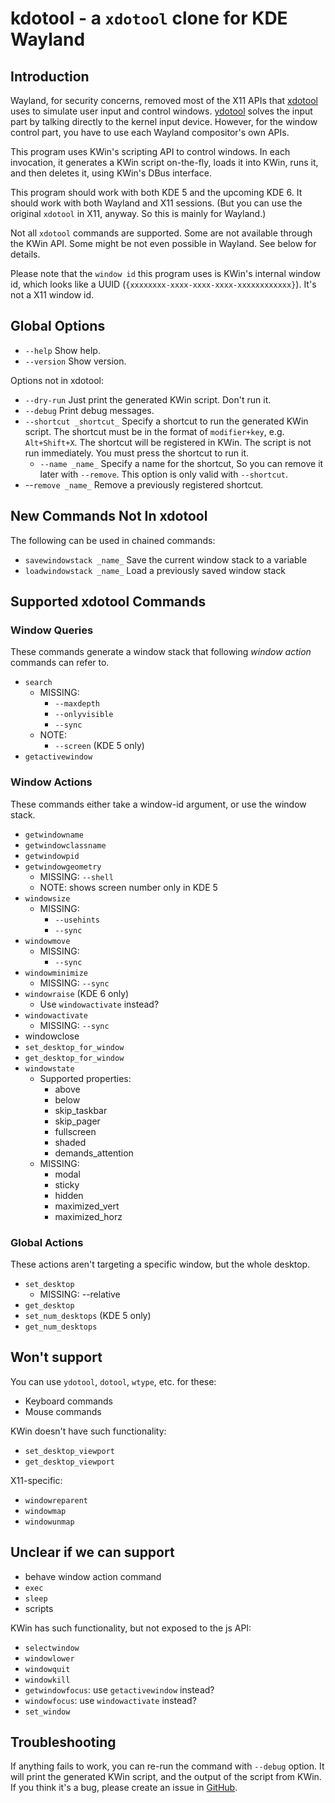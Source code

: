 # kdotool - a `xdotool` clone for KDE Wayland

## Introduction

Wayland, for security concerns, removed most of the X11 APIs that
[xdotool](https://github.com/jordansissel/xdotool) uses to simulate
user input and control windows. [ydotool](https://github.com/ReimuNotMoe/ydotool)
solves the input part by talking directly to the kernel input device. However,
for the window control part, you have to use each Wayland compositor's own APIs.

This program uses KWin's scripting API to control windows. In each invocation,
it generates a KWin script on-the-fly, loads it into KWin, runs it, and then
deletes it, using KWin's DBus interface.

This program should work with both KDE 5 and the upcoming KDE 6. It should work
with both Wayland and X11 sessions. (But you can use the original `xdotool` in
X11, anyway. So this is mainly for Wayland.)

Not all `xdotool` commands are supported. Some are not available through the KWin
API. Some might be not even possible in Wayland. See below for details.

Please note that the `window id` this program uses is KWin's internal window id,
which looks like a UUID (`{xxxxxxxx-xxxx-xxxx-xxxx-xxxxxxxxxxxx}`). It's not
a X11 window id.

## Global Options

- `--help` Show help.
- `--version` Show version.

Options not in xdotool:

- `--dry-run` Just print the generated KWin script. Don't run it.
- `--debug` Print debug messages.
- `--shortcut _shortcut_` Specify a shortcut to run the generated KWin script.
  The shortcut must be in the format of `modifier+key`, e.g. `Alt+Shift+X`.
  The shortcut will be registered in KWin. The script is not run immediately.
  You must press the shortcut to run it.
  - `--name _name_` Specify a name for the shortcut, So you can remove it
  later with `--remove`. This option is only valid with `--shortcut`.
- --`remove _name_` Remove a previously registered shortcut.

## New Commands Not In xdotool

The following can be used in chained commands:

- `savewindowstack _name_` Save the current window stack to a variable
- `loadwindowstack _name_` Load a previously saved window stack

## Supported xdotool Commands

### Window Queries

These commands generate a window stack that following _window action_ commands can refer to.

- `search`
  - MISSING:
    - `--maxdepth`
    - `--onlyvisible`
    - `--sync`
  - NOTE:
    - `--screen` (KDE 5 only)
- `getactivewindow`

### Window Actions

These commands either take a window-id argument, or use the window stack.

- `getwindowname`
- `getwindowclassname`
- `getwindowpid`
- `getwindowgeometry`
  - MISSING: `--shell`
  - NOTE: shows screen number only in KDE 5
- `windowsize`
  - MISSING:
    - `--usehints`
    - `--sync`
- `windowmove`
  - MISSING:
    - `--sync`
- `windowminimize`
  - MISSING: `--sync`
- `windowraise` (KDE 6 only)
  - Use `windowactivate` instead?
- `windowactivate`
  - MISSING: `--sync`
- windowclose
- `set_desktop_for_window`
- `get_desktop_for_window`
- `windowstate`
  - Supported properties:
    - above
    - below
    - skip_taskbar
    - skip_pager
    - fullscreen
    - shaded
    - demands_attention
  - MISSING:
    - modal
    - sticky
    - hidden
    - maximized_vert
    - maximized_horz

### Global Actions

These actions aren't targeting a specific window, but the whole desktop.

- `set_desktop`
  - MISSING: --relative
- `get_desktop`
- `set_num_desktops` (KDE 5 only)
- `get_num_desktops`

## Won't support

You can use `ydotool`, `dotool`, `wtype`, etc. for these:

- Keyboard commands
- Mouse commands

KWin doesn't have such functionality:

- `set_desktop_viewport`
- `get_desktop_viewport`

X11-specific:

- `windowreparent`
- `windowmap`
- `windowunmap`

## Unclear if we can support

- behave window action command
- `exec`
- `sleep`
- scripts

KWin has such functionality, but not exposed to the js API:

- `selectwindow`
- `windowlower`
- `windowquit`
- `windowkill`
- `getwindowfocus`: use `getactivewindow` instead?
- `windowfocus`: use `windowactivate` instead?
- `set_window`

## Troubleshooting

If anything fails to work, you can re-run the command with `--debug` option.
It will print the generated KWin script, and the output of the script from
KWin. If you think it's a bug, please create an issue in [GitHub](https://github.com/jinliu/kdotool/issues).
